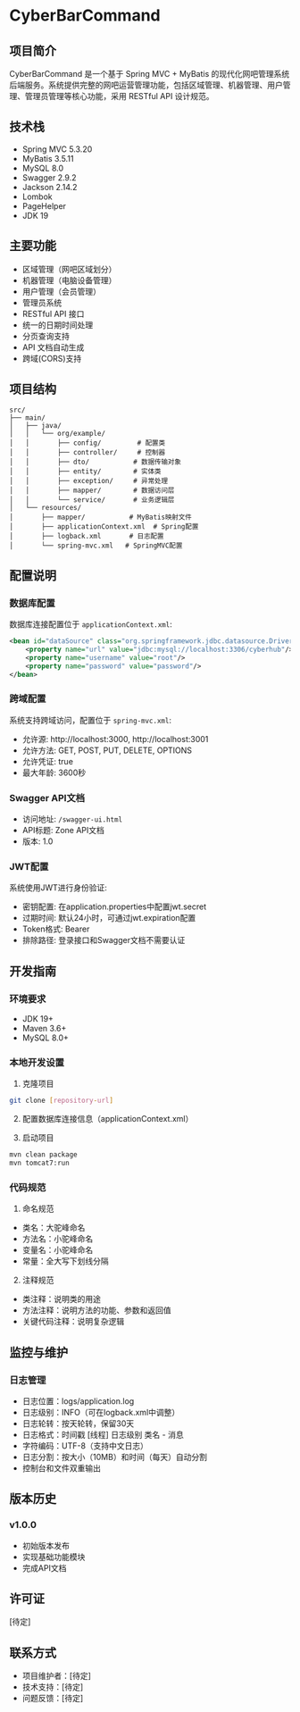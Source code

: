 # CyberBarCommand

## 项目简介
CyberBarCommand 是一个基于 Spring MVC + MyBatis 的现代化网吧管理系统后端服务。系统提供完整的网吧运营管理功能，包括区域管理、机器管理、用户管理、管理员管理等核心功能，采用 RESTful API 设计规范。

## 技术栈
- Spring MVC 5.3.20
- MyBatis 3.5.11
- MySQL 8.0
- Swagger 2.9.2
- Jackson 2.14.2
- Lombok
- PageHelper
- JDK 19

## 主要功能
- 区域管理（网吧区域划分）
- 机器管理（电脑设备管理）
- 用户管理（会员管理）
- 管理员系统
- RESTful API 接口
- 统一的日期时间处理
- 分页查询支持
- API 文档自动生成
- 跨域(CORS)支持

## 项目结构
```
src/
├── main/
│   ├── java/
│   │   └── org/example/
│   │       ├── config/         # 配置类
│   │       ├── controller/     # 控制器
│   │       ├── dto/           # 数据传输对象
│   │       ├── entity/        # 实体类
│   │       ├── exception/     # 异常处理
│   │       ├── mapper/        # 数据访问层
│   │       └── service/       # 业务逻辑层
│   └── resources/
│       ├── mapper/           # MyBatis映射文件
│       ├── applicationContext.xml  # Spring配置
│       ├── logback.xml       # 日志配置
│       └── spring-mvc.xml   # SpringMVC配置
```

## 配置说明

### 数据库配置
数据库连接配置位于 `applicationContext.xml`:
```xml
<bean id="dataSource" class="org.springframework.jdbc.datasource.DriverManagerDataSource">
    <property name="url" value="jdbc:mysql://localhost:3306/cyberhub"/>
    <property name="username" value="root"/>
    <property name="password" value="password"/>
</bean>
```

### 跨域配置
系统支持跨域访问，配置位于 `spring-mvc.xml`:
- 允许源: http://localhost:3000, http://localhost:3001
- 允许方法: GET, POST, PUT, DELETE, OPTIONS
- 允许凭证: true
- 最大年龄: 3600秒

### Swagger API文档
- 访问地址: `/swagger-ui.html`
- API标题: Zone API文档
- 版本: 1.0

### JWT配置
系统使用JWT进行身份验证:
- 密钥配置: 在application.properties中配置jwt.secret
- 过期时间: 默认24小时，可通过jwt.expiration配置
- Token格式: Bearer <token>
- 排除路径: 登录接口和Swagger文档不需要认证

## 开发指南

### 环境要求
- JDK 19+
- Maven 3.6+
- MySQL 8.0+

### 本地开发设置

1. 克隆项目
```bash
git clone [repository-url]
```

2. 配置数据库连接信息（applicationContext.xml）

3. 启动项目
```bash
mvn clean package
mvn tomcat7:run
```

### 代码规范

1. 命名规范
- 类名：大驼峰命名
- 方法名：小驼峰命名
- 变量名：小驼峰命名
- 常量：全大写下划线分隔

2. 注释规范
- 类注释：说明类的用途
- 方法注释：说明方法的功能、参数和返回值
- 关键代码注释：说明复杂逻辑

## 监控与维护

### 日志管理
- 日志位置：logs/application.log
- 日志级别：INFO（可在logback.xml中调整）
- 日志轮转：按天轮转，保留30天
- 日志格式：时间戳 [线程] 日志级别 类名 - 消息
- 字符编码：UTF-8（支持中文日志）
- 日志分割：按大小（10MB）和时间（每天）自动分割
- 控制台和文件双重输出

## 版本历史

### v1.0.0
- 初始版本发布
- 实现基础功能模块
- 完成API文档

## 许可证
[待定]

## 联系方式
- 项目维护者：[待定]
- 技术支持：[待定]
- 问题反馈：[待定]